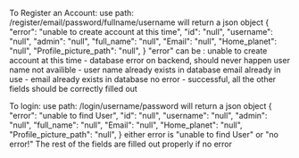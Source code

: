 To Register an Account:
use path:
/register/email/password/fullname/username
will return a json object 
{
	"error":                "unable to create account at this time",
	"id":                   "null",
	"username":             "null",
	"admin":                "null",
	"full_name":            "null",
	"Email":                "null",
	"Home_planet":          "null",
	"Profile_picture_path": "null",
}
"error" can be : 
unable to create account at this time - database error on backend, should never happen
user name not availible - user name already exists in database
email already in use - email already exists in database
no error - successful, all the other fields should be correctly filled out

To login:
use path:
/login/username/password
will return a json object 
{
	"error":                "unable to find User",
	"id":                   "null",
	"username":             "null",
	"admin":                "null",
	"full_name":            "null",
	"Email":                "null",
	"Home_planet":          "null",
	"Profile_picture_path": "null",
}
either error is "unable to find User" or "no error!"
The rest of the fields are filled out properly if no error 